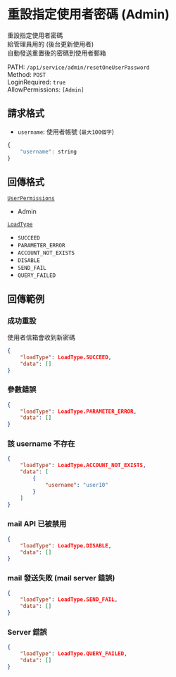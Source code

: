# 重設指定使用者密碼 (Admin)

重設指定使用者密碼  
給管理員用的 (後台更新使用者)  
自動發送重置後的密碼到使用者郵箱  

PATH: `/api/service/admin/resetOneUserPassword`  
Method: `POST`  
LoginRequired: `true`  
AllowPermissions: `[Admin]`  


## 請求格式
* `username`: 使用者帳號 (`最大100個字`)

```js
{
    "username": string
}
```


## 回傳格式
[`UserPermissions`](../../types.md#userpermissions)  
* Admin

[`LoadType`](../../types.md#loadtype)  
* `SUCCEED`
* `PARAMETER_ERROR`
* `ACCOUNT_NOT_EXISTS`
* `DISABLE`
* `SEND_FAIL`
* `QUERY_FAILED`


## 回傳範例
### 成功重設
使用者信箱會收到新密碼
```json
{
    "loadType": LoadType.SUCCEED,
    "data": []
}
```

### 參數錯誤
```json
{
    "loadType": LoadType.PARAMETER_ERROR,
    "data": []
}
```

### 該 username 不存在
```json
{
    "loadType": LoadType.ACCOUNT_NOT_EXISTS,
    "data": [
        {
            "username": "user10"
        }
    ]
}
```

### mail API 已被禁用
```json
{
    "loadType": LoadType.DISABLE,
    "data": []
}
```

### mail 發送失敗 (mail server 錯誤)
```json
{
    "loadType": LoadType.SEND_FAIL,
    "data": []
}
```

### Server 錯誤  
```json
{
    "loadType": LoadType.QUERY_FAILED,
    "data": []
}
```
